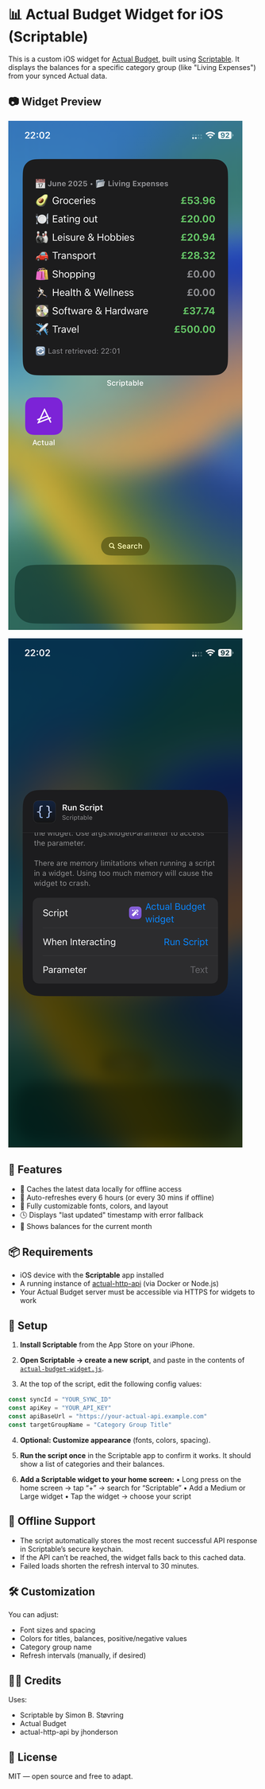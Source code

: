 # 📊 Actual Budget Widget for iOS (Scriptable)

This is a custom iOS widget for [Actual Budget](https://actualbudget.org), built using [Scriptable](https://scriptable.app). It displays the balances for a specific category group (like "Living Expenses") from your synced Actual data.

## 📷 Widget Preview

![Actual Budget Widget Preview](./IMG_4939.png)

![Actual Budget Widget Config](./IMG_4940.png)

## 🧰 Features

- 🧠 Caches the latest data locally for offline access
- 🔁 Auto-refreshes every 6 hours (or every 30 mins if offline)
- 🎨 Fully customizable fonts, colors, and layout
- 🕓 Displays "last updated" timestamp with error fallback
- 📅 Shows balances for the current month

## 📦 Requirements

- iOS device with the **Scriptable** app installed
- A running instance of [actual-http-api](https://github.com/jhonderson/actual-http-api) (via Docker or Node.js)
- Your Actual Budget server must be accessible via HTTPS for widgets to work

## 🚀 Setup

1. **Install Scriptable** from the App Store on your iPhone.

2. **Open Scriptable → create a new script**, and paste in the contents of [`actual-budget-widget.js`](./actual-budget-widget.js).

3. At the top of the script, edit the following config values:

```js
const syncId = "YOUR_SYNC_ID"
const apiKey = "YOUR_API_KEY"
const apiBaseUrl = "https://your-actual-api.example.com"
const targetGroupName = "Category Group Title"
```

4.	**Optional: Customize appearance** (fonts, colors, spacing).

5.	**Run the script once** in the Scriptable app to confirm it works. It should show a list of categories and their balances.
	
6.	**Add a Scriptable widget to your home screen:**
	•	Long press on the home screen → tap “+” → search for “Scriptable”
	•	Add a Medium or Large widget
	•	Tap the widget → choose your script

## 💾 Offline Support
- The script automatically stores the most recent successful API response in Scriptable’s secure keychain.
- If the API can’t be reached, the widget falls back to this cached data.
- Failed loads shorten the refresh interval to 30 minutes.

## 🛠 Customization

You can adjust:
- Font sizes and spacing
- Colors for titles, balances, positive/negative values
- Category group name
- Refresh intervals (manually, if desired)

## 🧑‍💻 Credits

Uses:
- Scriptable by Simon B. Støvring
- Actual Budget
- actual-http-api by jhonderson


## 📜 License

MIT — open source and free to adapt.

